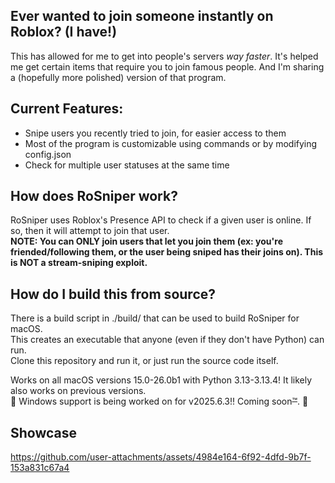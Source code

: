 ## Ever wanted to join someone instantly on Roblox? (I have!)
This has allowed for me to get into people's servers *way faster*. It's helped me get certain items that require you to join famous people. And I'm sharing a (hopefully more polished) version of that program.

## Current Features:
- Snipe users you recently tried to join, for easier access to them
- Most of the program is customizable using commands or by modifying config.json
- Check for multiple user statuses at the same time

## How does RoSniper work?
RoSniper uses Roblox's Presence API to check if a given user is online. If so, then it will attempt to join that user. </br>
**NOTE: You can ONLY join users that let you join them (ex: you're friended/following them, or the user being sniped has their joins on). This is NOT a stream-sniping exploit.**

## How do I build this from source?
There is a build script in ./build/ that can be used to build RoSniper for macOS.</br>
This creates an executable that anyone (even if they don't have Python) can run.</br>
Clone this repository and run it, or just run the source code itself.</br>

Works on all macOS versions 15.0-26.0b1 with Python 3.13-3.13.4! It likely also works on previous versions.</br>
🎉 Windows support is being worked on for v2025.6.3!! Coming soon~~™~~. 🎉

## Showcase
https://github.com/user-attachments/assets/4984e164-6f92-4dfd-9b7f-153a831c67a4

